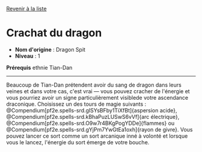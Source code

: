 [Revenir à la liste](list.md)

# Crachat du dragon

 * **Nom d'origine** : Dragon Spit
 * **Niveau** : 1


<p><span id="ctl00_MainContent_DetailedOutput"><strong>Prérequis</strong> ethnie Tian-Dan<br></span></p>
<hr>
<p>Beaucoup de Tian-Dan prétendent avoir du sang de dragon dans leurs veines et dans votre cas, c'est vrai — vous pouvez cracher de l'énergie et vous pourriez avoir un signe particulièrement visiblede votre ascendance draconique. Choisissez un des tours de  magie suivants : @Compendium[pf2e.spells-srd.gISYsBFby1TiXfBt]{aspersion acide}, @Compendium[pf2e.spells-srd.kBhaPuzLUSwS6vVf]{arc électrique}, @Compendium[pf2e.spells-srd.O9w7r4BKgPogYDDe]{flammes} ou @Compendium[pf2e.spells-srd.gYjPm7YwGtEa1oxh]{rayon de givre}. Vous pouvez lancer ce sort comme un sort arcanique inné à volonté et lorsque vous le lancez, l'énergie du sort émerge de votre bouche.&nbsp;</p>